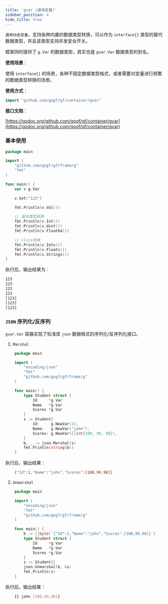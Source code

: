```yaml
---
title: 'gvar (通用变量)'
sidebar_position: 4
hide_title: true
---
```


`通用动态变量`，支持各种内置的数据类型转换，可以作为 `interface{}` 类型的替代数据类型，并且该类型支持并发安全开关。

框架同时提供了 `g.Var` 的数据类型，其实也是 `gvar.Var` 数据类型的别名。

**使用场景**：

使用 `interface{}` 的场景，各种不固定数据类型格式，或者需要对变量进行频繁的数据类型转换的场景。

**使用方式**：

```go
import "github.com/gogf/gf/container/gvar"
```

**接口文档**：

[https://godoc.org/github.com/gogf/gf/container/gvar](https://godoc.org/github.com/gogf/gf/container/gvar)

### 基本使用

```go
package main

import (
    "github.com/gogf/gf/frame/g"
    "fmt"
)

func main() {
    var v g.Var

    v.Set("123")

    fmt.Println(v.Val())

    // 基本类型转换
    fmt.Println(v.Int())
    fmt.Println(v.Uint())
    fmt.Println(v.Float64())

    // slice转换
    fmt.Println(v.Ints())
    fmt.Println(v.Floats())
    fmt.Println(v.Strings())
}
```

执行后，输出结果为：

```html
123
123
123
123
[123]
[123]
[123]
```

### `JSON` 序列化/反序列

`gvar.Var` 容器实现了标准库 `json` 数据格式的序列化/反序列化接口。

1. `Marshal`




```go
    package main

    import (
        "encoding/json"
        "fmt"
        "github.com/gogf/gf/frame/g"
    )

    func main() {
        type Student struct {
            Id     *g.Var
            Name   *g.Var
            Scores *g.Var
        }
        s := Student{
            Id:     g.NewVar(1),
            Name:   g.NewVar("john"),
            Scores: g.NewVar([]int{100, 99, 98}),
        }
        b, _ := json.Marshal(s)
        fmt.Println(string(b))
    }
```


执行后，输出结果：




```bash
    {"Id":1,"Name":"john","Scores":[100,99,98]}
```

2. `Unmarshal`




```go
    package main

    import (
        "encoding/json"
        "fmt"
        "github.com/gogf/gf/frame/g"
    )

    func main() {
        b := []byte(`{"Id":1,"Name":"john","Scores":[100,99,98]}`)
        type Student struct {
            Id     *g.Var
            Name   *g.Var
            Scores *g.Var
        }
        s := Student{}
        json.Unmarshal(b, &s)
        fmt.Println(s)
    }
```


执行后，输出结果：




```bash
    {1 john [100,99,98]}
```